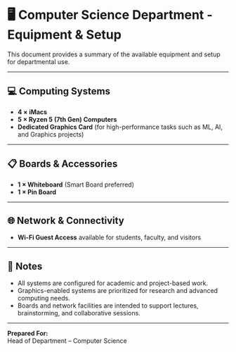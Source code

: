 # 🖥️ Computer Science Department - Equipment & Setup

This document provides a summary of the available equipment and setup for departmental use.

---

## 💻 Computing Systems
- **4 × iMacs**
- **5 × Ryzen 5 (7th Gen) Computers**
- **Dedicated Graphics Card** (for high-performance tasks such as ML, AI, and Graphics projects)

---

## 📋 Boards & Accessories
- **1 × Whiteboard** (Smart Board preferred)
- **1 × Pin Board**

---

## 🌐 Network & Connectivity
- **Wi-Fi Guest Access** available for students, faculty, and visitors

---

## 📌 Notes
- All systems are configured for academic and project-based work.
- Graphics-enabled systems are prioritized for research and advanced computing needs.
- Boards and network facilities are intended to support lectures, brainstorming, and collaborative sessions.

---

**Prepared For:**  
Head of Department – Computer Science  
